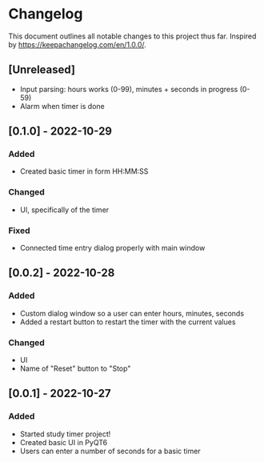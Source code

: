 # Changelog
This document outlines all notable changes to this project thus far. Inspired by https://keepachangelog.com/en/1.0.0/.

## [Unreleased]
- Input parsing: hours works (0-99), minutes + seconds in progress (0-59)
- Alarm when timer is done

## [0.1.0] - 2022-10-29
### Added
- Created basic timer in form HH:MM:SS

### Changed
- UI, specifically of the timer

### Fixed
- Connected time entry dialog properly with main window

## [0.0.2] - 2022-10-28
### Added
- Custom dialog window so a user can enter hours, minutes, seconds
- Added a restart button to restart the timer with the current values

### Changed
- UI
- Name of "Reset" button to "Stop"

## [0.0.1] - 2022-10-27
### Added
- Started study timer project!
- Created basic UI in PyQT6
- Users can enter a number of seconds for a basic timer